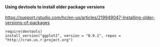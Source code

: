 #### Using devtools to install older package versions
https://support.rstudio.com/hc/en-us/articles/219949047-Installing-older-versions-of-packages
```
require(devtools)
install_version("ggplot2", version = "0.9.1", repos = "http://cran.us.r-project.org")
```
